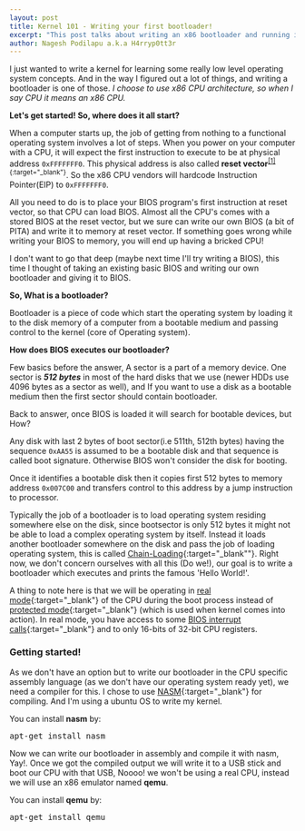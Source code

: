 ```yaml
---
layout: post
title: Kernel 101 - Writing your first bootloader!
excerpt: "This post talks about writing an x86 bootloader and running it with an emulator"
author: Nagesh Podilapu a.k.a H4rryp0tt3r
---
```


I just wanted to write a kernel for learning some really low level operating system concepts. And in the way I figured out a lot of things, and writing a bootloader is one of those. _I choose to use x86 CPU architecture, so when I say CPU it means an x86 CPU._

**Let's get started! So, where does it all start?**

When a computer starts up, the job of getting from nothing to a functional operating system involves a lot of steps. When you power on your computer with a CPU, it will expect the first instruction to execute to be at physical address `0xFFFFFFF0`. This physical address is also called **reset vector**<sup>[[1]][reset-vector]{:target="_blank"}</sup>. So the x86 CPU vendors will hardcode Instruction Pointer(EIP) to `0xFFFFFFF0`.

All you need to do is to place your BIOS program's first instruction at reset vector, so that CPU can load BIOS. Almost all the CPU's comes with a stored BIOS at the reset vector, but we sure can write our own BIOS (a bit of PITA) and write it to memory at reset vector. If something goes wrong while writing your BIOS to memory, you will end up having a bricked CPU!

I don't want to go that deep (maybe next time I'll try writing a BIOS), this time I thought of taking an existing basic BIOS and writing our own bootloader and giving it to BIOS.

**So, What is a bootloader?**

Bootloader is a piece of code which start the operating system by loading it to the disk memory of a computer from a bootable medium and passing control to the kernel (core of Operating system).

**How does BIOS executes our bootloader?**

Few basics before the answer, A sector is a part of a memory device. One sector is _**512 bytes**_ in most of the hard disks that we use (newer HDDs use 4096 bytes as a sector as well), and If you want to use a disk as a bootable medium then the first sector should contain bootloader.

Back to answer, once BIOS is loaded it will search for bootable devices, but How?

Any disk with last 2 bytes of boot sector(i.e 511th, 512th bytes) having the sequence `0xAA55` is assumed to be a bootable disk and that sequence is called boot signature. Otherwise BIOS won't consider the disk for booting.

Once it identifies a bootable disk then it copies first 512 bytes to memory address `0x007C00` and transfers control to this address by a jump instruction to processor.

Typically the job of a bootloader is to load operating system residing somewhere else on the disk, since bootsector is only 512 bytes it might not be able to load a complex operating system by itself. Instead it loads another bootloader somewhere on the disk and pass the job of loading operating system, this is called [Chain-Loading][chain-loading]{:target="_blank""}. Right now, we don't concern ourselves with all this (Do we!), our goal is to write a bootloader which executes and prints the famous 'Hello World!'.

A thing to note here is that we will be operating in [real mode][real-mode]{:target="_blank"} of the CPU during the boot process instead of [protected mode][protected-mode]{:target="_blank"} (which is used when kernel comes into action). In real mode, you have access to some [BIOS interrupt calls][bios-interrupts]{:target="_blank"} and to only 16-bits of 32-bit CPU registers.


### **Getting started!**

As we don't have an option but to write our bootloader in the CPU specific assembly language (as we don't have our operating system ready yet), we need a compiler for this. I chose to use [NASM][nasm]{:target="_blank"} for compiling. And I'm using a ubuntu OS to write my kernel.

You can install **nasm** by:
<pre>
apt-get install nasm
</pre>

Now we can write our bootloader in assembly and compile it with nasm, Yay!. Once we got the compiled output we will write it to a USB stick and boot our CPU with that USB, Noooo! we won't be using a real CPU, instead we will use an x86 emulator named **qemu**.

You can install **qemu** by:

<pre>
apt-get install qemu
</pre>



[reset-vector]: https://en.wikipedia.org/wiki/Reset_vector
[chain-loading]: https://en.wikipedia.org/wiki/Chain_loading
[real-mode]: https://en.wikipedia.org/wiki/Real_mode
[protected-mode]: https://en.wikipedia.org/wiki/Protected_mode
[bios-interrupts]: https://en.wikipedia.org/wiki/BIOS_interrupt_call
[nasm]: https://en.wikipedia.org/wiki/Netwide_Assembler
